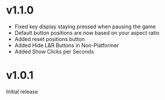 # v1.1.0

- Fixed key display staying pressed when pausing the game
- Default button positions are now based on your aspect ratio
- Added reset positions button
- Added <cy>Hide L&R Buttons in Non-Platformer</c>
- Added <cy>Show Clicks per Seconds</c>

# v1.0.1

Initial release